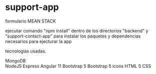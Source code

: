 # support-app
formulario MEAN STACK

ejecutar comando "npm install" dentro de los directorios "backend" y "support-contact-app" para instalar los paquetes y dependencias necesarios para ejecturar la app

tecnologias usadas.

MongoDB <br>
NodeJS
Express
Angular 11
Bootstrap 5
Bootstrap 5 icons
HTML 5
CSS
